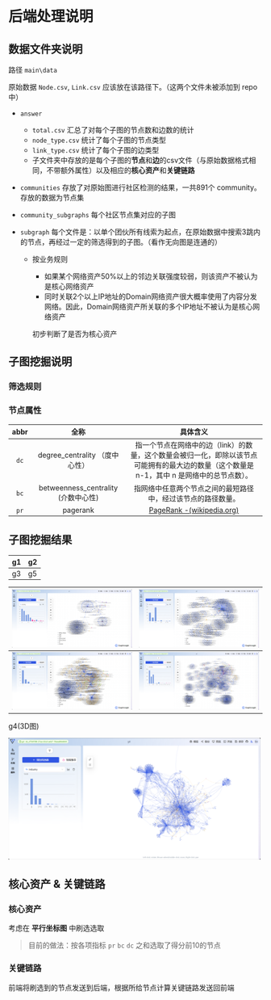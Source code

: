 # 后端处理说明

## 数据文件夹说明

路径 `main\data`

原始数据 `Node.csv`, `Link.csv` 应该放在该路径下。（这两个文件未被添加到 repo 中）

- `answer` 
  
  - `total.csv` 汇总了对每个子图的节点数和边数的统计
  - `node_type.csv` 统计了每个子图的节点类型
  - `link_type.csv` 统计了每个子图的边类型
  - 子文件夹中存放的是每个子图的**节点**和**边**的csv文件（与原始数据格式相同，不带额外属性）以及相应的**核心资产**和**关键链路**
  
- `communities` 存放了对原始图进行社区检测的结果，一共891个 community。存放的数据为节点集

- `community_subgraphs` 每个社区节点集对应的子图

- `subgraph` 每个文件是：以单个团伙所有线索为起点，在原始数据中搜索3跳内的节点，再经过一定的筛选得到的子图。（看作无向图是连通的）
  
  - 按业务规则
  
    - 如果某个网络资产50%以上的邻边关联强度较弱，则该资产不被认为是核心网络资产
    - 同时关联2个以上IP地址的Domain网络资产很大概率使用了内容分发网络。因此，Domain网络资产所关联的多个IP地址不被认为是核心网络资产
  
    初步判断了是否为核心资产

## 子图挖掘说明

### 筛选规则


### 节点属性

| abbr |                全称                 |                           具体含义                           |
| :--: | :---------------------------------: | :----------------------------------------------------------: |
| `dc` |   degree_centrality （度中心性）    | 指一个节点在网络中的边（link）的数量，这个数量会被归一化，即除以该节点可能拥有的最大边的数量（这个数量是 n-1，其中 n 是网络中的总节点数）。 |
| `bc` | betweenness_centrality (介数中心性) | 指网络中任意两个节点之间的最短路径中，经过该节点的路径数量。 |
| `pr` |              pagerank               | [PageRank -(wikipedia.org)](https://zh.wikipedia.org/wiki/PageRank) |



## 子图挖掘结果

| g1   | g2   |
| ---- | ---- |
| g3   | g5   |

| <img width=500px src="./assets/g1.png"> | <img width=500px src="./assets/g2.png"> |
| :-------------------------------------: | :-------------------------------------: |
| <img width=500px src="./assets/g3.png"> | <img width=500px src="./assets/g5.png"> |

g4(3D图)

<img width=500px src="./assets/g4.png">

## 核心资产 & 关键链路

### 核心资产

考虑在 **平行坐标图** 中刷选选取

> 目前的做法：按各项指标 `pr` `bc` `dc` 之和选取了得分前10的节点

### 关键链路

前端将刷选到的节点发送到后端，根据所给节点计算关键链路发送回前端





